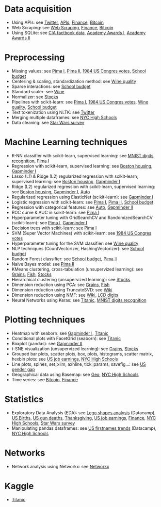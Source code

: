# Data acquisition
- Using APIs: see [Twitter](Twitter/Twitter%20Data%20Mining.ipynb), [APIs](API-WebScraping/Data%20Acquisition%20Using%20APIs.ipynb), [Finance](Finance/Managing%20Financial%20Data.ipynb), [Bitcoin](Bitcoin/Analysis.ipynb)
- Web Scraping: see [Web Scraping](API-WebScraping/Data%20Acquisition%20Using%20Web%20Scraping.ipynb), [Finance](Finance/Managing%20Financial%20Data.ipynb), [Bitcoin](Bitcoin/Analysis.ipynb)
- Using SQLite: see [CIA factbook data](CIA%20factbook%20data/Basics.ipynb), [Academy Awards I](Academy%20Awards%20(part%201)/Basics.ipynb), [Academy Awards II](Academy%20Awards%20(part%202)/Basics.ipynb)

# Preprocessing
- Missing values: see [Pima I](PIMA%20Indians/K-NN%20classifier%20diabetes.ipynb), [Pima II](PIMA%20Indians/Pima%20prediction.ipynb), [1984 US Congres votes](1984%20US%20Congres%20votes/Supervised%20Learning%20with%20scikit-learn.ipynb), [School budget](School%20budget/School%20budget.ipynb)
- Centering & scaling, standardization method: see [Wine quality](Wine/Wine.ipynb)
- Sparse interactions: see [School budget](School%20budget/School%20budget.ipynb)
- Standard scaler: see [Wine](Wine/KMeans.ipynb)
- Normalizer: see [Stocks](Stocks/KMeans.ipynb)
- Pipelines with scikit-learn: see [Pima I](PIMA%20Indians/K-NN%20classifier%20diabetes.ipynb), [1984 US Congres votes](1984%20US%20Congres%20votes/Supervised%20Learning%20with%20scikit-learn.ipynb), [Wine quality](Wine/Wine.ipynb), [School budget](School%20budget/School%20budget.ipynb)
- Text tokenization using NLTK: see [Twitter](Twitter/Twitter%20Data%20Mining.ipynb)
- Merging multiple dataframes: see [NYC High Schools](NYC%20High%20Schools/Schools.ipynb)
- Data cleaning: see [Star Wars survey](StarWars/Analysis.ipynb)

# Machine Learning techniques
- K-NN classifier with scikit-learn, supervised learning: see [MNIST digits recognition](MNIST%20digits%20recognition/K-NN%20classifier%20with%20scikit-learn%20(supervised%20learning).ipynb), [Pima I](PIMA%20Indians/K-NN%20classifier%20diabetes.ipynb)
- Regression with scikit-learn, supervised learning: see [Boston housing](Boston%20housing/Regression%20with%20scikit-learn%20(supervised%20learning).ipynb), [Gapminder I](Gapminder/Regression%20with%20scikit-learn%20(supervised%20learning).ipynb)
- Lasso (L1) & Ridge (L2) regularized regression with scikit-learn, supervised learning: see [Boston housing](Boston%20housing/Regression%20with%20scikit-learn%20(supervised%20learning).ipynb), [Gapminder I](Gapminder/Regression%20with%20scikit-learn%20(supervised%20learning).ipynb)
- Ridge (L2) regularized regression with scikit-learn, supervised learning: see [Boston housing](Boston%20housing/Regression%20with%20scikit-learn%20(supervised%20learning).ipynb), [Gapminder I](Gapminder/Regression%20with%20scikit-learn%20(supervised%20learning).ipynb), [Auto](Automobile/Data%20Preprocessing.ipynb)
- Regularized regression using ElasticNet (scikit-learn): see [Gapminder I](Gapminder/Regression%20with%20scikit-learn%20(supervised%20learning).ipynb)
- Logistic regression with scikit-learn: see [Pima I](PIMA%20Indians/K-NN%20classifier%20diabetes.ipynb), [Pima II](PIMA%20Indians/Pima%20prediction.ipynb), [School budget](School%20budget/School%20budget.ipynb)
- Regression with categorical features: see [Auto](Automobile/Data%20Preprocessing.ipynb), [Gapminder II](Gapminder/Regression%20with%20categorical%20features.ipynb)
- ROC curve & AUC in scikit-learn: see [Pima I](PIMA%20Indians/K-NN%20classifier%20diabetes.ipynb)
- Hyperparameter tuning with GridSearchCV and RandomizedSearchCV (scikit-learn): see [Pima I](PIMA%20Indians/K-NN%20classifier%20diabetes.ipynb), [Gapminder I](Gapminder/Regression%20with%20scikit-learn%20(supervised%20learning).ipynb)
- Decision trees with scikit-learn: see [Pima I](PIMA%20Indians/K-NN%20classifier%20diabetes.ipynb)
- SVM (Super Vector Machines) with scikit-learn: see [1984 US Congres votes](1984%20US%20Congres%20votes/Supervised%20Learning%20with%20scikit-learn.ipynb)
- Hyperparameter tuning for the SVM classifier: see [Wine quality](Wine/Wine.ipynb)
- NLP techniques (CountVectorizer, HashingVectorizer): see [School budget](School%20budget/School%20budget.ipynb)
- Random Forest classifier: see [School budget](School%20budget/School%20budget.ipynb), [Pima II](PIMA%20Indians/Pima%20prediction.ipynb)
- Naive Bayes model: see [Pima II](PIMA%20Indians/Pima%20prediction.ipynb)
- KMeans clustering, cross-tabulation (unsupervized learning): see [Grains](Grains/KMeans.ipynb), [Fish](Fish/KMeans.ipynb), [Stocks](Stocks/KMeans.ipynb)
- Hierarchical clustering (unsupervized learning): see [Stocks](Stocks/KMeans.ipynb)
- Dimension reduction using PCA: see [Grains](Grains/KMeans.ipynb), [Fish](Fish/KMeans.ipynb)
- Dimension reduction using TruncateSVD: see [Wiki](Wikipedia%20articles/Analysis.ipynb)
- Dimension reduction using NMF: see [Wiki](Wikipedia%20articles/Analysis.ipynb), [LCD digits](LCD%20digits/LCD%20digits.ipynb)
- Neural Networks using Keras: see [Titanic](Titanic/Titanic.ipynb), [MNIST digits recognition](MNIST%20digits%20recognition/K-NN%20classifier%20with%20scikit-learn%20(supervised%20learning).ipynb)

# Plotting techniques
- Heatmap with seaborn: see [Gapminder I](Gapminder/Regression%20with%20scikit-learn%20(supervised%20learning).ipynb), [Titanic](Titanic/Titanic.ipynb)
- Conditional plots with FacetGrid (seaborn): see [Titanic](Titanic/Titanic.ipynb)
- Boxplot (pandas): see [Gapminder II](Gapminder/Regression%20with%20categorical%20features.ipynb)
- t-SNE visualization (unsupervized learning): see [Grains](Grains/KMeans.ipynb), [Stocks](Stocks/KMeans.ipynb)
- Grouped bar plots, scatter plots, box, plots, histograms, scatter matrix, hexbin plots: see [US job earnings](US%20job%20earnings/Basics.ipynb), [NYC High Schools](NYC%20High%20Schools/Schools.ipynb)
- Line plots, spines, set_xlim, axhline, tick_params, savefig...: see [US gender gap](US%20gender%20gaps/Basics.ipynb)
- Geographical data using Basemap: see [Geo](Geo/Visualizing%20Geographical%20Data.ipynb), [NYC High Schools](NYC%20High%20Schools/Schools.ipynb)
- Time series: see [Bitcoin](Bitcoin/Analysis.ipynb), [Finance](Finance/Managing%20Financial%20Data.ipynb)

# Statistics
- Exploratory Data Analysis (EDA): see [Lego shapes analysis](Lgos/Legos.ipynb) (Datacamp), [US Births](US%20Births/Basics.ipynb), [US gun deaths](US%20gun%20deaths/Basics.ipynb), [Thanksgiving](Thanksgiving/Basics.ipynb), [US job earnings](US%20job%20earnings/Basics.ipynb), [Finance](Finance/Managing%20Financial%20Data.ipynb), [NYC High Schools](NYC%20High%20Schools/Schools.ipynb), [Star Wars survey](StarWars/Analysis.ipynb)
- Manipulating pandas dataframes: see [US firstnames trends](NamesAnalysis/NamesAnalysis.ipynb) (Datacamp), [NYC High Schools](NYC%20High%20Schools/Schools.ipynb)

# Networks
- Network analysis using Networkx: see [Networkx](Networks/NetworkX.ipynb)

# Kaggle
- [Titanic](Titanic/Titanic.ipynb)